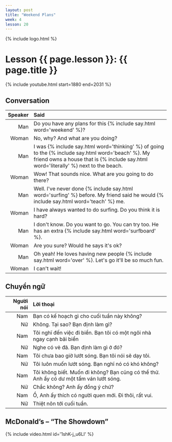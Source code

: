 ```yaml
---
layout: post
title: "Weekend Plans"
week: 4
lesson: 20
---
```


{% include logo.html %}

# Lesson {{ page.lesson }}: {{ page.title }}

{% include youtube.html start=1880 end=2031 %}

## Conversation

Speaker | Said
---: | :---
Man | Do you have any plans for this {% include say.html word='weekend' %}?
Woman | No, why? And what are you doing?
Man | I was {% include say.html word='thinking' %} of going to the {% include say.html word='beach' %}. My friend owns a house that is {% include say.html word='literally' %} next to the beach.
Woman | Wow! That sounds nice. What are you going to do there?
Man | Well. I've never done {% include say.html word='surfing' %} before. My friend said he would {% include say.html word='teach' %} me.
Woman | I have always wanted to do surfing. Do you think it is hard?
Man | I don't know. Do you want to go. You can try too. He has an extra {% include say.html word='surfboard' %}.
Woman | Are you sure? Would he says it's ok?
Man | Oh yeah! He loves having new people {% include say.html word='over' %}. Let's go it'll be so much fun.
Woman | I can't wait!

## Chuyển ngữ

Người nói | Lời thoại
---: | :---
Nam | Bạn có kế hoạch gì cho cuối tuần này không?
Nữ | Không. Tại sao? Bạn định làm gì?
Nam | Tôi nghĩ đến việc đi biển. Bạn tôi có một ngôi nhà ngay cạnh bãi biển
Nữ | Nghe có vẻ đã. Bạn định làm gì ở đó?
Nam | Tôi chưa bao giờ lướt sóng. Bạn tôi nói sẽ dạy tôi.
Nữ | Tôi luôn muốn lướt sóng. Bạn nghĩ nó có khó không?
Nam | Tôi không biết. Muốn đi không? Bạn cũng có thể thử. Anh ấy có dư một tấm ván lướt sóng.
Nữ | Chắc không? Anh ấy đồng ý chứ?
Nam | Ồ, Anh ấy thích có người quen mới. Đi thôi, rất vui.
Nữ | Thiệt nôn tới cuối tuần.

## McDonald’s – “The Showdown”

{% include video.html id='1shK-j_u6LI' %}